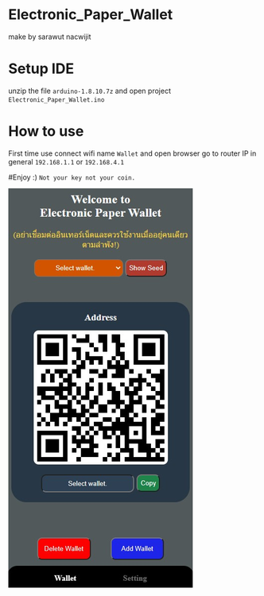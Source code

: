 # Electronic_Paper_Wallet
make by sarawut nacwijit

# Setup IDE
unzip the file `arduino-1.8.10.7z` and open project `Electronic_Paper_Wallet.ino`

# How to use 
First time use connect wifi name `Wallet` and open browser go to router IP  in general `192.168.1.1` or `192.168.4.1`

#Enjoy :)
`Not your key not your coin.`

![](https://github.com/aofserver/Electronic_Paper_Wallet/blob/main/src/wallet.jpg)
